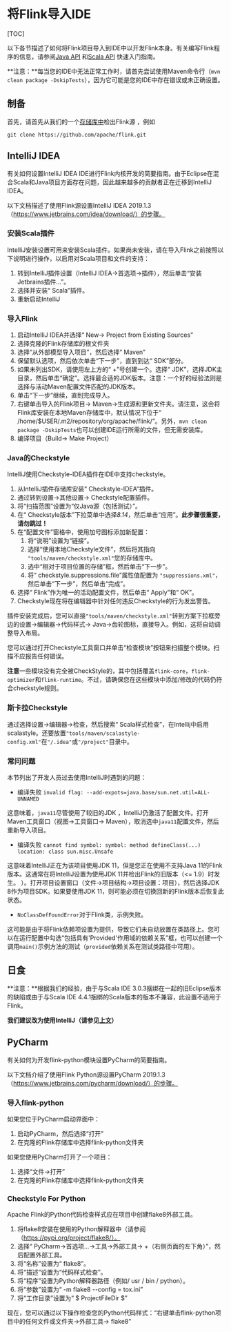 # 将Flink导入IDE

[TOC]

以下各节描述了如何将Flink项目导入到IDE中以开发Flink本身。有关编写Flink程序的信息，请参阅[Java API](https://ci.apache.org/projects/flink/flink-docs-release-1.10/dev/projectsetup/java_api_quickstart.html) 和[Scala API](https://ci.apache.org/projects/flink/flink-docs-release-1.10/dev/projectsetup/scala_api_quickstart.html) 快速入门指南。

**注意：**每当您的IDE中无法正常工作时，请首先尝试使用Maven命令行（`mvn clean package -DskipTests`），因为它可能是您的IDE中存在错误或未正确设置。

## 制备

首先，请首先从我们的一个[存储库中](https://flink.apache.org/community.html#source-code)检出Flink源 ，例如

```
git clone https://github.com/apache/flink.git
```

## IntelliJ IDEA

有关如何设置IntelliJ IDEA IDE进行Flink内核开发的简要指南。由于Eclipse在混合Scala和Java项目方面存在问题，因此越来越多的贡献者正在迁移到IntelliJ IDEA。

以下文档描述了使用Flink源设置IntelliJ IDEA 2019.1.3（https://www.jetbrains.com/idea/download/）的步骤。

### 安装Scala插件

IntelliJ安装设置可用来安装Scala插件。如果尚未安装，请在导入Flink之前按照以下说明进行操作，以启用对Scala项目和文件的支持：

1. 转到IntelliJ插件设置（IntelliJ IDEA->首选项->插件），然后单击“安装Jetbrains插件...”。
2. 选择并安装“ Scala”插件。
3. 重新启动IntelliJ

### 导入Flink

1. 启动IntelliJ IDEA并选择“ New-> Project from Existing Sources”
2. 选择克隆的Flink存储库的根文件夹
3. 选择“从外部模型导入项目”，然后选择“ Maven”
4. 保留默认选项，然后依次单击“下一步”，直到到达“ SDK”部分。
5. 如果未列出SDK，请使用左上方的“ +”号创建一个。选择“ JDK”，选择JDK主目录，然后单击“确定”。选择最合适的JDK版本。注意：一个好的经验法则是选择与活动Maven配置文件匹配的JDK版本。
6. 单击“下一步”继续，直到完成导入。
7. 右键单击导入的Flink项目-> Maven->生成源和更新文件夹。请注意，这会将Flink库安装在本地Maven存储库中，默认情况下位于“ /home/$USER/.m2/repository/org/apache/flink/”。另外，`mvn clean package -DskipTests`也可以创建IDE运行所需的文件，但无需安装库。
8. 编译项目（Build-> Make Project）

### Java的Checkstyle

IntelliJ使用Checkstyle-IDEA插件在IDE中支持checkstyle。

1. 从IntelliJ插件存储库安装“ Checkstyle-IDEA”插件。
2. 通过转到设置->其他设置-> Checkstyle配置插件。
3. 将“扫描范围”设置为“仅Java源（包括测试）”。
4. 在“ Checkstyle版本”下拉菜单中选择*8.14*，然后单击“应用”。**此步骤很重要，请勿跳过！**
5. 在“配置文件”窗格中，使用加号图标添加新配置：
   1. 将“说明”设置为“链接”。
   2. 选择“使用本地Checkstyle文件”，然后将其指向 `"tools/maven/checkstyle.xml"`您的存储库中。
   3. 选中“相对于项目位置的存储”框，然后单击“下一步”。
   4. 将“ checkstyle.suppressions.file”属性值配置为 `"suppressions.xml"`，然后单击“下一步”，然后单击“完成”。
6. 选择“ Flink”作为唯一的活动配置文件，然后单击“ Apply”和“ OK”。
7. Checkstyle现在将在编辑器中针对任何违反Checkstyle的行为发出警告。

插件安装完成后，您可以直接`"tools/maven/checkstyle.xml"`转到方案下拉框旁边的设置->编辑器->代码样式-> Java->齿轮图标，直接导入。例如，这将自动调整导入布局。

您可以通过打开Checkstyle工具窗口并单击“检查模块”按钮来扫描整个模块。扫描不应报告任何错误。

**注意**一些模块没有完全被CheckStyle的，其中包括覆盖`flink-core`，`flink-optimizer`和`flink-runtime`。不过，请确保您在这些模块中添加/修改的代码仍符合checkstyle规则。

### 斯卡拉Checkstyle

通过选择设置->编辑器->检查，然后搜索“ Scala样式检查”，在Intellij中启用scalastyle。还要放置`"tools/maven/scalastyle-config.xml"`在`"/.idea"`或`"/project"`目录中。

### 常问问题

本节列出了开发人员过去使用IntelliJ时遇到的问题：

- 编译失败 `invalid flag: --add-expots=java.base/sun.net.util=ALL-UNNAMED`

这意味着，`java11`尽管使用了较旧的JDK ，IntelliJ仍激活了配置文件。打开Maven工具窗口（视图->工具窗口-> Maven），取消选中`java11`配置文件，然后重新导入项目。

- 编译失败 `cannot find symbol: symbol: method defineClass(...) location: class sun.misc.Unsafe`

这意味着IntelliJ正在为该项目使用JDK 11，但是您正在使用不支持Java 11的Flink版本。这通常在将IntelliJ设置为使用JDK 11并检出Flink的旧版本（<= 1.9）时发生。 ）。打开项目设置窗口（文件->项目结构->项目设置：项目），然后选择JDK 8作为项目SDK。如果要使用JDK 11，则可能必须在切换回新的Flink版本后恢复此状态。

- `NoClassDefFoundError`对于Flink类，示例失败。

这可能是由于将Flink依赖项设置为提供，导致它们未自动放置在类路径上。您可以在运行配置中勾选“包括具有'Provided'作用域的依赖关系”框，也可以创建一个调用`main()`示例方法的测试（`provided`依赖关系在测试类路径中可用）。

## 日食

**注意：**根据我们的经验，由于与Scala IDE 3.0.3捆绑在一起的旧Eclipse版本的缺陷或由于与Scala IDE 4.4.1捆绑的Scala版本的版本不兼容，此设置不适用于Flink。

**我们建议改为使用IntelliJ（请参见[上文](https://ci.apache.org/projects/flink/flink-docs-release-1.10/flinkDev/ide_setup.html#intellij-idea)）**

## PyCharm

有关如何为开发flink-python模块设置PyCharm的简要指南。

以下文档介绍了使用Flink Python源设置PyCharm 2019.1.3（https://www.jetbrains.com/pycharm/download/）的步骤。

### 导入flink-python

如果您位于PyCharm启动界面中：

1. 启动PyCharm，然后选择“打开”
2. 在克隆的Flink存储库中选择flink-python文件夹

如果您使用PyCharm打开了一个项目：

1. 选择“文件->打开”
2. 在克隆的Flink存储库中选择flink-python文件夹

### Checkstyle For Python

Apache Flink的Python代码检查样式应在项目中创建flake8外部工具。

1. 将flake8安装在使用的Python解释器中（请参阅（https://pypi.org/project/flake8/）。
2. 选择“ PyCharm->首选项...->工具->外部工具-> +（右侧页面的左下角）”，然后配置外部工具。
3. 将“名称”设置为“ flake8”。
4. 将“描述”设置为“代码样式检查”。
5. 将“程序”设置为Python解释器路径（例如/ usr / bin / python）。
6. 将“参数”设置为“ -m flake8 --config = tox.ini”
7. 将“工作目录”设置为“ $ ProjectFileDir $”

现在，您可以通过以下操作检查您的Python代码样式：“右键单击flink-python项目中的任何文件或文件夹->外部工具-> flake8”